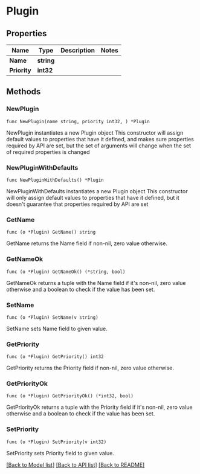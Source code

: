 # Plugin

## Properties

Name | Type | Description | Notes
------------ | ------------- | ------------- | -------------
**Name** | **string** |  | 
**Priority** | **int32** |  | 

## Methods

### NewPlugin

`func NewPlugin(name string, priority int32, ) *Plugin`

NewPlugin instantiates a new Plugin object
This constructor will assign default values to properties that have it defined,
and makes sure properties required by API are set, but the set of arguments
will change when the set of required properties is changed

### NewPluginWithDefaults

`func NewPluginWithDefaults() *Plugin`

NewPluginWithDefaults instantiates a new Plugin object
This constructor will only assign default values to properties that have it defined,
but it doesn't guarantee that properties required by API are set

### GetName

`func (o *Plugin) GetName() string`

GetName returns the Name field if non-nil, zero value otherwise.

### GetNameOk

`func (o *Plugin) GetNameOk() (*string, bool)`

GetNameOk returns a tuple with the Name field if it's non-nil, zero value otherwise
and a boolean to check if the value has been set.

### SetName

`func (o *Plugin) SetName(v string)`

SetName sets Name field to given value.


### GetPriority

`func (o *Plugin) GetPriority() int32`

GetPriority returns the Priority field if non-nil, zero value otherwise.

### GetPriorityOk

`func (o *Plugin) GetPriorityOk() (*int32, bool)`

GetPriorityOk returns a tuple with the Priority field if it's non-nil, zero value otherwise
and a boolean to check if the value has been set.

### SetPriority

`func (o *Plugin) SetPriority(v int32)`

SetPriority sets Priority field to given value.



[[Back to Model list]](../README.md#documentation-for-models) [[Back to API list]](../README.md#documentation-for-api-endpoints) [[Back to README]](../README.md)


